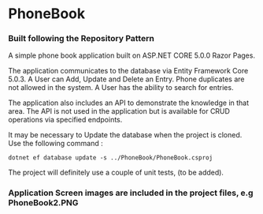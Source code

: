 # PhoneBook

### Built following the Repository Pattern 

A simple phone book application built on ASP.NET CORE 5.0.0 Razor Pages.

The application communicates to the database via Entity Framework Core 5.0.3.
A User can Add, Update and Delete an Entry. Phone duplicates are not allowed in the system.
A User has the ability to search for entries.

The application also includes an API to demonstrate the knowledge in that area.
The API is not used in the application but is available for CRUD operations via specified endpoints.


It may be necessary to Update the database when the project is cloned. Use the following command :

```dotnet ef database update -s ../PhoneBook/PhoneBook.csproj```

The project will definitely use a couple of unit tests, (to be added).

### Application Screen images are included in the project files, e.g PhoneBook2.PNG
